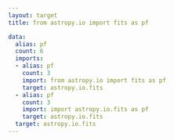 ```yaml
---
layout: target
title: from astropy.io import fits as pf

data:
  alias: pf
  count: 6
  imports:
  - alias: pf
    count: 3
    import: from astropy.io import fits as pf
    target: astropy.io.fits
  - alias: pf
    count: 3
    import: import astropy.io.fits as pf
    target: astropy.io.fits
  target: astropy.io.fits
---
```

